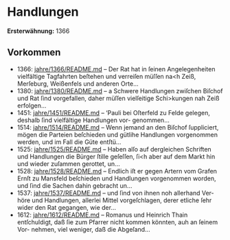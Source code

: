 # Handlungen

**Ersterwähnung:** 1366

## Vorkommen
- 1366: [jahre/1366/README.md](../jahre/1366/README.md) – Der Rat hat in ſeinen Angelegenheiten vielfältige
Tagfahrten beſtehen und verreiſen müſſen na<h Zeiß,
Merſeburg, Weißenfels und anderen Orte...
- 1380: [jahre/1380/README.md](../jahre/1380/README.md) – a Schwere Handlungen zwiſchen Biſchof und Rat ſind
vorgefallen, daher müſſen vielſeitige Schi>kungen nah Zeiß
erfolgen...
- 1451: [jahre/1451/README.md](../jahre/1451/README.md) – ‘Pauli bei Oſterfeld zu
Felde gelegen, deshalb ſind vielfältige Handlungen vor-
genommen...
- 1514: [jahre/1514/README.md](../jahre/1514/README.md) – Wenn jemand an den Biſchof ſuppliciert, mögen die
Parteien beſchieden und gütlihe Handlungen vorgenommen
werden, und im Fall die Güte entſtü...
- 1525: [jahre/1525/README.md](../jahre/1525/README.md) – Haben alſo auf dergleichen Schriften und Handlungen
die Bürger ſtille geſeſſen, ſi<h aber auf dem Markt hin
und wieder zuſammen gerottet, un...
- 1528: [jahre/1528/README.md](../jahre/1528/README.md) – Endlich iſt er gegen Artern vom Grafen Ernſt
zu Mansfeld beſchieden und Handlungen vorgenommen
worden, und ſind die Sachen dahin gebracht un...
- 1537: [jahre/1537/README.md](../jahre/1537/README.md) – und ſind von ihnen noh allerhand Ver-
höre und Handlungen, allerlei Mittel vorgeſchlagen, derer
etliche ſehr wider den Rat gegangen, wie der...
- 1612: [jahre/1612/README.md](../jahre/1612/README.md) – Romanus und Heinrich Thain entſchuldigt, daß ſie
zum Pfarrer nicht kommen könnten, auh an ſeinem Vor-
nehmen, viel weniger, daß die Abgeſand...
